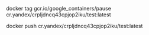 docker tag gcr.io/google_containers/pause cr.yandex/crpljdncq43cpjop2iku/test:latest

docker push cr.yandex/crpljdncq43cpjop2iku/test:latest
